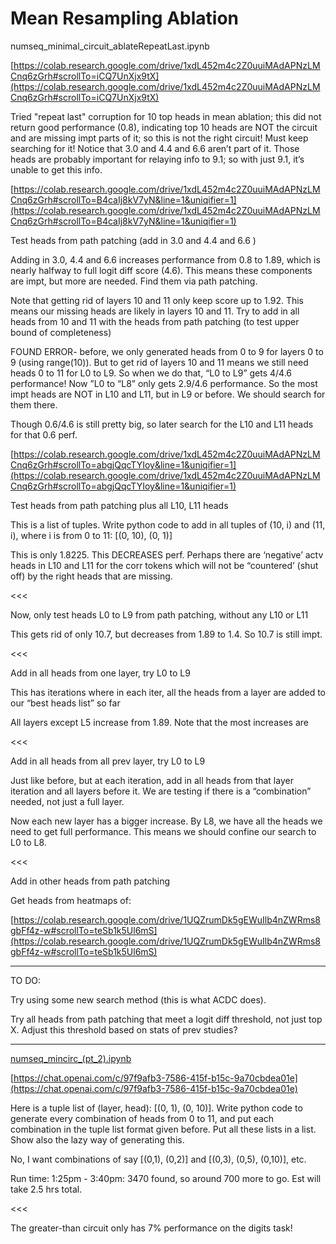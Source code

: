 # Mean Resampling Ablation

numseq_minimal_circuit_ablateRepeatLast.ipynb

[https://colab.research.google.com/drive/1xdL452m4c2Z0uuiMAdAPNzLMCnq6zGrh#scrollTo=iCQ7UnXjx9tX](https://colab.research.google.com/drive/1xdL452m4c2Z0uuiMAdAPNzLMCnq6zGrh#scrollTo=iCQ7UnXjx9tX)

Tried "repeat last" corruption for 10 top heads in mean ablation; this did not return good performance (0.8), indicating top 10 heads are NOT the circuit and are missing impt parts of it; so this is not the right circuit! Must keep searching for it! Notice that 3.0 and 4.4 and 6.6 aren’t part of it. Those heads are probably important for relaying info to 9.1; so with just 9.1, it’s unable to get this info.

[https://colab.research.google.com/drive/1xdL452m4c2Z0uuiMAdAPNzLMCnq6zGrh#scrollTo=B4caIj8kV7yN&line=1&uniqifier=1](https://colab.research.google.com/drive/1xdL452m4c2Z0uuiMAdAPNzLMCnq6zGrh#scrollTo=B4caIj8kV7yN&line=1&uniqifier=1)

Test heads from path patching (add in 3.0 and 4.4 and 6.6 )

Adding in 3.0, 4.4 and 6.6 increases performance from 0.8 to 1.89, which is nearly halfway to full logit diff score (4.6). This means these components are impt, but more are needed. Find them via path patching.

Note that getting rid of layers 10 and 11 only keep score up to 1.92. This means our missing heads are likely in layers 10 and 11. Try to add in all heads from 10 and 11 with the heads from path patching (to test upper bound of completeness)

FOUND ERROR- before, we only generated heads from 0 to 9 for layers 0 to 9 (using range(10)). But to get rid of layers 10 and 11 means we still need heads 0 to 11 for L0 to L9. So when we do that, “L0 to L9” gets 4/4.6 performance! Now ”L0 to “L8” only gets 2.9/4.6 performance. So the most impt heads are NOT in L10 and L11, but in L9 or before. We should search for them there. 

Though 0.6/4.6 is still pretty big, so later search for the L10 and L11 heads for that 0.6 perf.

[https://colab.research.google.com/drive/1xdL452m4c2Z0uuiMAdAPNzLMCnq6zGrh#scrollTo=abgjQqcTYIoy&line=1&uniqifier=1](https://colab.research.google.com/drive/1xdL452m4c2Z0uuiMAdAPNzLMCnq6zGrh#scrollTo=abgjQqcTYIoy&line=1&uniqifier=1)

Test heads from path patching plus all L10, L11 heads

This is a list of tuples. Write python code to add in all tuples of (10, i) and (11, i), where i is from 0 to 11:
[(0, 10), (0, 1)]

This is only 1.8225. This DECREASES perf. Perhaps there are ‘negative’ actv heads in L10 and L11 for the corr tokens which will not be “countered’ (shut off) by the right heads that are missing.

<<<

Now, only test heads L0 to L9 from path patching, without any L10 or L11

This gets rid of only 10.7, but decreases from 1.89 to 1.4. So 10.7 is still impt.

<<<

Add in all heads from one layer, try L0 to L9

This has iterations where in each iter, all the heads from a layer are added to our “best heads list” so far

All layers except L5 increase from 1.89. Note that the most increases are 

<<<

Add in all heads from all prev layer, try L0 to L9

Just like before, but at each iteration, add in all heads from that layer iteration and all layers before it. We are testing if there is a “combination” needed, not just a full layer.

Now each new layer has a bigger increase. By L8, we have all the heads we need to get full performance. This means we should confine our search to L0 to L8.

<<<

Add in other heads from path patching

Get heads from heatmaps of:

[https://colab.research.google.com/drive/1UQZrumDk5gEWuIlb4nZWRms8gbFf4z-w#scrollTo=teSb1k5Ul6mS](https://colab.research.google.com/drive/1UQZrumDk5gEWuIlb4nZWRms8gbFf4z-w#scrollTo=teSb1k5Ul6mS)

---

TO DO:

Try using some new search method (this is what ACDC does).

Try all heads from path patching that meet a logit diff threshold, not just top X. Adjust this threshold based on stats of prev studies?

---

[numseq_mincirc_(pt_2).ipynb](https://colab.research.google.com/drive/1uaNfFtv6dwO5YN-b122TmLKMfjG1f2IB#scrollTo=DcZG9rm2IAiA)

[https://chat.openai.com/c/97f9afb3-7586-415f-b15c-9a70cbdea01e](https://chat.openai.com/c/97f9afb3-7586-415f-b15c-9a70cbdea01e)

Here is a tuple list of (layer, head): [(0, 1), (0, 10)]. Write python code to generate every combination of heads from 0 to 11, and put each combination in the tuple list format given before. Put all these lists in a list. Show also the lazy way of generating this.

No, I want combinations of say [(0,1), (0,2)] and [(0,3), (0,5), (0,10)], etc.

Run time: 1:25pm - 3:40pm: 3470 found, so around 700 more to go. Est will take 2.5 hrs total.

<<<

The greater-than circuit only has 7% performance on the digits task!